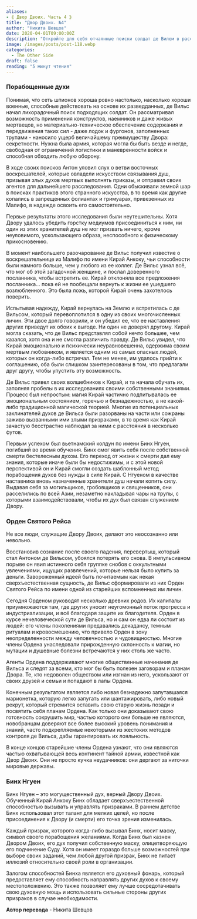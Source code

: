 ```yaml
---
aliases: 
- ⟪ Двор Двоих. Часть 4 ⟫
title: "Двор Двоих. №4"
author: "Никита Шевцов"
date: 2020-04-01T09:00:00Z
description: "Откройте для себя отчаянные поиски солдат де Вилем в рассказе «The Other Side». По мере того, как он исследует использование конструкций, наемников и даже нежити, становятся очевидными материальные и логистические проблемы секретности. Присоединяйтесь к агентам де Виля, которые исследуют восточных воскресителей и их мастерство связывания душ для выполнения приказов, раскрывая по пути тревожные истины."
image: /images/posts/post-118.webp
categories:
  - The Other Side
draft: false
reading: "5 минут чтения"
---
```


### Порабощенные духи

Понимая, что сеть шпионов хороша ровно настолько, насколько хороши военные, способные действовать на основе их разведданных, де Вильс начал лихорадочный поиск подходящих солдат. Он рассматривал возможность применения конструктов, наемников и даже живых мертвецов, но материально-техническое обеспечение содержания и передвижения таких сил - даже лодок и фургонов, заполненных трупами - наносило ущерб величайшему преимуществу Двора: секретности. Нужна была армия, которая могла бы быть везде и негде, свободная от ограничений логистики и маневренности войск и способная обходить любую оборону.

В ходе своих поисков Антон уловил слух о ветви восточных воскрешателей, которые овладели искусством связывания душ, призывая злых духов мертвых выполнять приказы, и отправил своих агентов для дальнейшего расследования. Одни обыскивали земной шар в поисках практиков этого странного искусства, в то время как другие копались в запрещенных фолиантах и гримуарах, привезенных из Малифо, в надежде освоить его самостоятельно.

Первые результаты этого исследования были неутешительны. Хотя Двору удалось убедить горстку медиумов присоединиться к ним, ни один из этих хранителей душ не мог призвать ничего, кроме неуловимого, ускользающего образа, неспособного к физическому прикосновению.

В момент наибольшего разочарование де Вильс получил известие о воскрешательнице из Малифо по имени Кирай Анкоку, чьи способности были намного больше, чем у любого из ее коллег. Де Вильс узнал всё, что мог об этой загадочной женщине, и послал доверенного посланника, чтобы встретить ее. Кирай отклоняла все предложения посланника... пока ей не пообещали вернуть к жизни ее ушедшего возлюбленного. Это была ложь, которой Кирай очень захотелось поверить.

Испытывая надежду, Кирай вернулась на Землю и встретилась с де Вильсом, который перевоплотился в одну из своих многочисленных личин. Эти двое долго говорили, и он убедил ее, что ее наставления других приведут их обоих к выгоде. Ни один не доверял другому. Кирай могла сказать, что де Вильс представлял собой нечто большее, чем казался, хотя она и не смогла различить правду. Де Вильс увидел, что Кирай эмоционально и психически неуравновешенна, одержима своим мертвым любовником, и является одним из самых опасных людей, которых он когда-либо встречал. Тем не менее, им удалось прийти к соглашению, оба были слишком заинтересованы в том, что предлагали друг другу, чтобы упустить эту возможность.

Де Вильс привел своих волшебников к Кирай, и та начала обучать их, заполняя пробелы в их исследованиях своими собственными знаниями. Процесс был непростым: магия Кирай частично подпитывалась ее эмоциональным состоянием, горечью и безнадежностью, а не какой-либо традиционной магической теорией. Многие из потенциальных заклинателей духов де Вильса были разорваны на части или сожраны заживо вызванными ими злыми призраками, в то время как Кирай зачастую бесстрастно наблюдал за ними с расстояния в несколько футов.

Первым успехом был вьетнамский колдун по имени Бинх Нгуен, погибший во время обучения. Бинх смог явить себя после собственной смерти бестелесным духом. Его переход от жизни к смерти дал ему знания, которые иначе были бы недостижимы, и с этой новой перспективой он и Кирай смогли создать шаблонный метод порабощения духов без нужды в силе Кирай. С Нгуеном в качестве наставника вновь назначенные хранители душ начали копить силу. Выдавая себя за могильщиков, гробовщиков и священников, они расселились по всей Азии, незаметно накладывая чары на трупы, с которыми взаимодействовали, чтобы их дух был связан служением Двору.

### Орден Святого Рейса

Не все люди, служащие Двору Двоих, делают это неосознанно или невольно.

Восстановив сознание после своего падения, перевертыш, который стал Антоном де Вильсом, убоялся потерять его снова. В импульсивном порыве он явил истинного себя группке снобов с оккультными увлечениями, ищущих развлечений, которые нельзя было купить за деньги. Завороженный идеей быть почитаемым как некая сверхъестественная сущность, де Вильс сформировали из них Орден Святого Рейса по имени одной из старейших вспомненных им личин.

Сегодня Орденом руководят несколько древних родов. Их капиталы приумножаются там, где других уносит неугомонный поток прогресса и индустриализации, и всё благодаря защите их благодетеля. Орден в курсе нечеловеческой сути де Вильса, но и сам он едва ли состоит из людей: его члены поколениями предавались декадансу, темным ритуалам и кровосмешению, что привело Орден в зону неопределенности между человечностью и чудовищностью. Многие члены Ордена унаследовали прирожденную склонность к магии, но мутации и душевные болезни встречаются у них столь же часто.

Агенты Ордена поддерживают многие общественные начинания де Вильса и следят за всеми, кто мог бы быть полезен заговорам и планам Двора. Те, кто недоволен обществом или изгнан из него, ускользают от своих друзей и семьи и попадают в лапы Ордена.

Конечным результатом является либо новая безнадежно запутавшаяся марионетка, которую легко запугать или шантажировать, либо новый рекрут, который стремится оставить свою старую жизнь позади и посвятить себя планам Ордена. Как только они доказывают свою готовность сокрушить мир, частью которого они больше не являются, новобранцам доверяют все более высокий уровень понимания и знаний, часто подкрепляемые некоторыми из жестоких методов контроля де Вильса, дабы гарантировать их лояльность.

В конце концов старейшие члены Ордена узнают, что они являются частью охватывающей весь континент тайной армии, известной как Двор Двоих. Они не просто кучка неудачников: они дергают за ниточки мировые державы.

### Бинх Нгуен

Бинх Нгуен – это могущественный дух, верный Двору Двоих. Обученный Кирай Анкоку Бинх обладает сверхъестественной способностью вызывать и управлять призраками. В раннем детстве Бинх использовал этот талант для мелких целей, но после присоединения к Двору (и смерти) его точка зрения изменилась.

Каждый призрак, которого когда-либо вызывал Бинх, носит маску, символ своего порабощения желаниями. Когда Бинх был казнен Двором Двоих, его дух получил собственную маску, олицетворяющую его подчинение Суду. Хотя он имеет гораздо больше возможностей при выборе своих заданий, чем любой другой призрак, Бинх не питает иллюзий относительно своей роли в организации.

Залогом способностей Бинха является его духовный фонарь, который предоставляет ему способность направлять других духов к своему местоположению. Это также позволяет ему лучше сосредотачивать свою духовную мощь и использовать сильные стороны других призраков в случае необходимости.



**Автор перевода** - Никита Шевцов